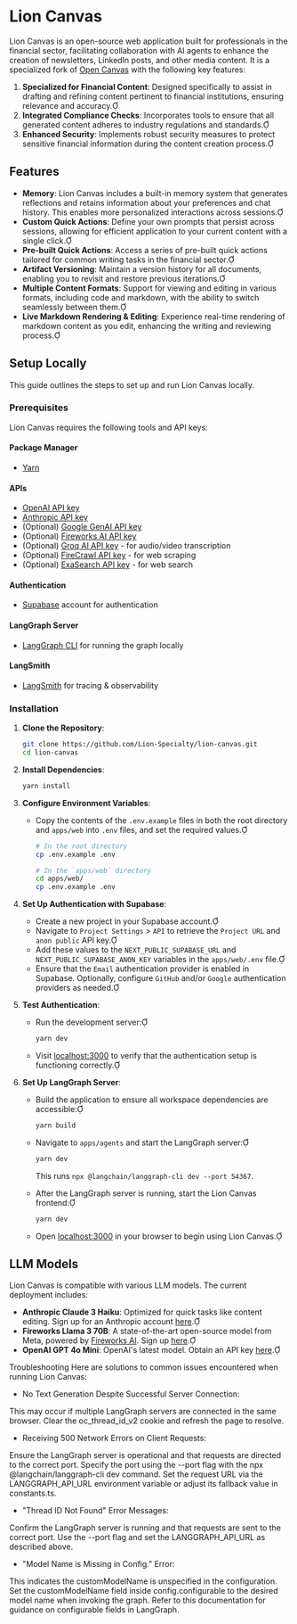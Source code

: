 # Lion Canvas

Lion Canvas is an open-source web application built for professionals in the financial sector, facilitating collaboration with AI agents to enhance the creation of newsletters, LinkedIn posts, and other media content. It is a specialized fork of [Open Canvas](https://github.com/langchain-ai/open-canvas) with the following key features:

1. **Specialized for Financial Content**: Designed specifically to assist in drafting and refining content pertinent to financial institutions, ensuring relevance and accuracy.
2. **Integrated Compliance Checks**: Incorporates tools to ensure that all generated content adheres to industry regulations and standards.
3. **Enhanced Security**: Implements robust security measures to protect sensitive financial information during the content creation process.

## Features

- **Memory**: Lion Canvas includes a built-in memory system that generates reflections and retains information about your preferences and chat history. This enables more personalized interactions across sessions.
- **Custom Quick Actions**: Define your own prompts that persist across sessions, allowing for efficient application to your current content with a single click.
- **Pre-built Quick Actions**: Access a series of pre-built quick actions tailored for common writing tasks in the financial sector.
- **Artifact Versioning**: Maintain a version history for all documents, enabling you to revisit and restore previous iterations.
- **Multiple Content Formats**: Support for viewing and editing in various formats, including code and markdown, with the ability to switch seamlessly between them.
- **Live Markdown Rendering & Editing**: Experience real-time rendering of markdown content as you edit, enhancing the writing and reviewing process.

## Setup Locally

This guide outlines the steps to set up and run Lion Canvas locally.

### Prerequisites

Lion Canvas requires the following tools and API keys:

#### Package Manager

- [Yarn](https://yarnpkg.com/)

#### APIs

- [OpenAI API key](https://platform.openai.com/signup/)
- [Anthropic API key](https://console.anthropic.com/)
- (Optional) [Google GenAI API key](https://aistudio.google.com/apikey)
- (Optional) [Fireworks AI API key](https://fireworks.ai/login)
- (Optional) [Groq AI API key](https://groq.com) - for audio/video transcription
- (Optional) [FireCrawl API key](https://firecrawl.dev) - for web scraping
- (Optional) [ExaSearch API key](https://exa.ai) - for web search

#### Authentication

- [Supabase](https://supabase.com/) account for authentication

#### LangGraph Server

- [LangGraph CLI](https://langchain-ai.github.io/langgraph/cloud/reference/cli/) for running the graph locally

#### LangSmith

- [LangSmith](https://smith.langchain.com/) for tracing & observability

### Installation

1. **Clone the Repository**:

   ```bash
   git clone https://github.com/Lion-Specialty/lion-canvas.git
   cd lion-canvas
   ```

2. **Install Dependencies**:

   ```bash
   yarn install
   ```

3. **Configure Environment Variables**:

   - Copy the contents of the `.env.example` files in both the root directory and `apps/web` into `.env` files, and set the required values.

     ```bash
     # In the root directory
     cp .env.example .env
     ```

     ```bash
     # In the `apps/web` directory
     cd apps/web/
     cp .env.example .env
     ```

4. **Set Up Authentication with Supabase**:

   - Create a new project in your Supabase account.
   - Navigate to `Project Settings` > `API` to retrieve the `Project URL` and `anon public` API key.
   - Add these values to the `NEXT_PUBLIC_SUPABASE_URL` and `NEXT_PUBLIC_SUPABASE_ANON_KEY` variables in the `apps/web/.env` file.
   - Ensure that the `Email` authentication provider is enabled in Supabase. Optionally, configure `GitHub` and/or `Google` authentication providers as needed.

5. **Test Authentication**:

   - Run the development server:

     ```bash
     yarn dev
     ```

   - Visit [localhost:3000](http://localhost:3000) to verify that the authentication setup is functioning correctly.

6. **Set Up LangGraph Server**:

   - Build the application to ensure all workspace dependencies are accessible:

     ```bash
     yarn build
     ```

   - Navigate to `apps/agents` and start the LangGraph server:

     ```bash
     yarn dev
     ```

     This runs `npx @langchain/langgraph-cli dev --port 54367`.

   - After the LangGraph server is running, start the Lion Canvas frontend:

     ```bash
     yarn dev
     ```

   - Open [localhost:3000](http://localhost:3000) in your browser to begin using Lion Canvas.

## LLM Models

Lion Canvas is compatible with various LLM models. The current deployment includes:

- **Anthropic Claude 3 Haiku**: Optimized for quick tasks like content editing. Sign up for an Anthropic account [here](https://console.anthropic.com/).
- **Fireworks Llama 3 70B**: A state-of-the-art open-source model from Meta, powered by [Fireworks AI](https://fireworks.ai/). Sign up [here](https://fireworks.ai/login).
- **OpenAI GPT 4o Mini**: OpenAI's latest model. Obtain an API key [here](https://platform.openai.com/signup/).

Troubleshooting
Here are solutions to common issues encountered when running Lion Canvas:

- No Text Generation Despite Successful Server Connection:

This may occur if multiple LangGraph servers are connected in the same browser. Clear the oc_thread_id_v2 cookie and refresh the page to resolve.

- Receiving 500 Network Errors on Client Requests:

Ensure the LangGraph server is operational and that requests are directed to the correct port. Specify the port using the --port <PORT> flag with the npx @langchain/langgraph-cli dev command. Set the request URL via the LANGGRAPH_API_URL environment variable or adjust its fallback value in constants.ts.

- "Thread ID Not Found" Error Messages:

Confirm the LangGraph server is running and that requests are sent to the correct port. Use the --port <PORT> flag and set the LANGGRAPH_API_URL as described above.

- "Model Name is Missing in Config." Error:

This indicates the customModelName is unspecified in the configuration. Set the customModelName field inside config.configurable to the desired model name when invoking the graph. Refer to this documentation for guidance on configurable fields in LangGraph.
